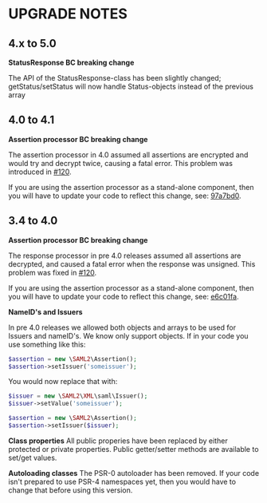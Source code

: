 # UPGRADE NOTES

## 4.x to 5.0

**StatusResponse BC breaking change**

The API of the StatusResponse-class has been slightly changed; getStatus/setStatus will now handle Status-objects
instead of the previous array

## 4.0 to 4.1

**Assertion processor BC breaking change**

The assertion processor in 4.0 assumed all assertions are encrypted and would try and decrypt twice, causing a fatal error.
This problem was introduced in [#120](https://github.com/simplesamlphp/saml2/pull/120).

If you are using the assertion processor as a stand-alone component, then you will have to update your code to reflect this
change, see: [97a7bd0](https://github.com/simplesamlphp/saml2/commit/97a7bd0be4865617048e1ea92aa0b55df488fe4a).

## 3.4 to 4.0 

**Assertion processor BC breaking change**

The response processor in pre 4.0 releases assumed all assertions are decrypted, and caused a fatal error when the response was unsigned.
This problem was fixed in [#120](https://github.com/simplesamlphp/saml2/pull/120). 

If you are using the assertion processor as a stand-alone component, then you will have to update your code to reflect this
change, see: [e6c01fa](https://github.com/simplesamlphp/saml2/commit/e6c01fa9b0e815682e24916f03a84d245480c4a0).

**NameID's and Issuers**

In pre 4.0 releases we allowed both objects and arrays to be used for Issuers and nameID's. We know only support objects.
If in your code you use something like this:

```php
$assertion = new \SAML2\Assertion();
$assertion->setIssuer('someissuer');
```

You would now replace that with:

```php
$issuer = new \SAML2\XML\saml\Issuer();
$issuer->setValue('someissuer');

$assertion = new \SAML2\Assertion();
$assertion->setIssuer($issuer);
```

**Class properties**
All public properies have been replaced by either protected or private properties.
Public getter/setter methods are available to set/get values.

**Autoloading classes**
The PSR-0 autoloader has been removed. If your code isn't prepared to use PSR-4 namespaces yet, then you would have to change that before using this version.
